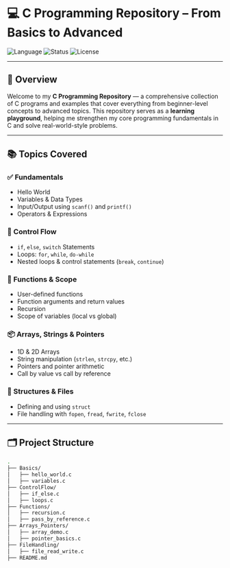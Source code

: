 # 💻 C Programming Repository – From Basics to Advanced

![Language](https://img.shields.io/badge/Language-C-blue?style=flat-square)
![Status](https://img.shields.io/badge/Status-Active-brightgreen?style=flat-square)
![License](https://img.shields.io/badge/License-MIT-green?style=flat-square)

---

## 📘 Overview

Welcome to my **C Programming Repository** — a comprehensive collection of C programs and examples that cover everything from beginner-level concepts to advanced topics. This repository serves as a **learning playground**, helping me strengthen my core programming fundamentals in C and solve real-world-style problems.

---

## 📚 Topics Covered

### ✅ Fundamentals
- Hello World
- Variables & Data Types
- Input/Output using `scanf()` and `printf()`
- Operators & Expressions

### 🔁 Control Flow
- `if`, `else`, `switch` Statements
- Loops: `for`, `while`, `do-while`
- Nested loops & control statements (`break`, `continue`)

### 🔣 Functions & Scope
- User-defined functions
- Function arguments and return values
- Recursion
- Scope of variables (local vs global)

### 📦 Arrays, Strings & Pointers
- 1D & 2D Arrays
- String manipulation (`strlen`, `strcpy`, etc.)
- Pointers and pointer arithmetic
- Call by value vs call by reference

### 📁 Structures & Files
- Defining and using `struct`
- File handling with `fopen`, `fread`, `fwrite`, `fclose`

---

## 🗂️ Project Structure

```bash
.
├── Basics/
│   ├── hello_world.c
│   ├── variables.c
├── ControlFlow/
│   ├── if_else.c
│   ├── loops.c
├── Functions/
│   ├── recursion.c
│   ├── pass_by_reference.c
├── Arrays_Pointers/
│   ├── array_demo.c
│   ├── pointer_basics.c
├── FileHandling/
│   ├── file_read_write.c
├── README.md

